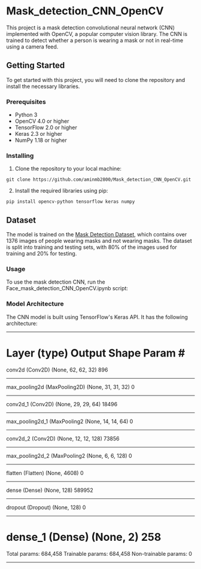 # Mask_detection_CNN_OpenCV

This project is a mask detection convolutional neural network (CNN) implemented with OpenCV, a popular computer vision library. The CNN is trained to detect whether a person is wearing a mask or not in real-time using a camera feed.

## Getting Started

To get started with this project, you will need to clone the repository and install the necessary libraries.

### Prerequisites

* Python 3
* OpenCV 4.0 or higher
* TensorFlow 2.0 or higher
* Keras 2.3 or higher
* NumPy 1.18 or higher

### Installing

1. Clone the repository to your local machine:

```
git clone https://github.com/aminmb2800/Mask_detection_CNN_OpenCV.git
```
2. Install the required libraries using pip:

```
pip install opencv-python tensorflow keras numpy
```
## Dataset 

The model is trained on the [Mask Detection Dataset](https://drive.google.com/drive/folders/1Eru9OyBdY5FDRegYcuZoEgR5pKCLPYfa?usp=sharing), which contains over 1376 images of people wearing masks and not wearing masks. The dataset is split into training and testing sets, with 80% of the images used for training and 20% for testing.

### Usage

To use the mask detection CNN, run the Face_mask_detection_CNN_OpenCV.ipynb script:

### Model Architecture

The CNN model is built using TensorFlow's Keras API. It has the following architecture:

_________________________________________________________________
Layer (type)                 Output Shape              Param #
=================================================================
conv2d (Conv2D)              (None, 62, 62, 32)        896
_________________________________________________________________
max_pooling2d (MaxPooling2D) (None, 31, 31, 32)        0
_________________________________________________________________
conv2d_1 (Conv2D)            (None, 29, 29, 64)        18496
_________________________________________________________________
max_pooling2d_1 (MaxPooling2 (None, 14, 14, 64)        0
_________________________________________________________________
conv2d_2 (Conv2D)            (None, 12, 12, 128)       73856
_________________________________________________________________
max_pooling2d_2 (MaxPooling2 (None, 6, 6, 128)          0
_________________________________________________________________
flatten (Flatten)            (None, 4608)              0
_________________________________________________________________
dense (Dense)                (None, 128)               589952
_________________________________________________________________
dropout (Dropout)            (None, 128)               0
_________________________________________________________________
dense_1 (Dense)              (None, 2)                 258
=================================================================
Total params: 684,458
Trainable params: 684,458
Non-trainable params: 0
_________________________________________________________________




